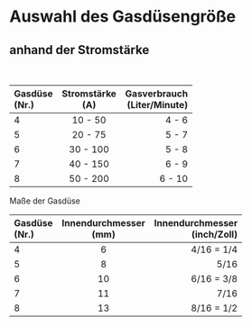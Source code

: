 # Auswahl des Gasdüsengröße 
## anhand der Stromstärke


<br>

|Gasdüse <br> (Nr.) | Stromstärke <br>(A)| Gasverbrauch <br> (Liter/Minute)|
|:------------------|:---------:|------------:|
|4|10 - 50 | 4 - 6|
|5|20 - 75 | 5 - 7|
|6|30 - 100 | 5 - 8|
|7|40 - 150 | 6 - 9|
|8|50 - 200 | 6 - 10|

Maße der Gasdüse

|Gasdüse <br> (Nr.) | Innendurchmesser <br> (mm) | Innendurchmesser <br> (inch/Zoll)|
|:--|:---:|---:|
|4|6|4/16 = 1/4|
|5|8|5/16|
|6|10|6/16 = 3/8|
|7|11|7/16|
|8|13|8/16 = 1/2|

